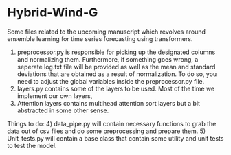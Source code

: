 # Hybrid-Wind-G
Some files related to the upcoming manuscript which revolves around ensemble learning for time series forecasting using transformers.
1) preprocessor.py is responsible for picking up the designated columns and normalizing them. Furthermore, if something goes wrong, a seperate log.txt file will be provided as well as the mean and standard deviations that are obtained as a result of normalization. To do so, you need to adjust the global variables inside the preprocessor.py file. 
2) layers.py contains some of the layers to be used. Most of the time we implement our own layers,
3) Attention layers contains multihead attention sort layers but a bit abstracted in some other sense.

Things to do:
  4) data_pipe.py will contain necessary functions to grab the data out of csv files and do some preprocessing and prepare them.
  5) Unit_tests.py will contain a base class that contain some utility and unit tests to test the model. 
  
  



